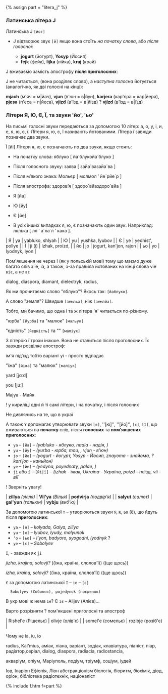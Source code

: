{% assign part = "litera_j" %}<a name="{{ part }}"></a>

### Латинська літера J

Латинська <span class='c'>J</span> `[йот]`

* J відтворює звук `[й]` якщо вона стоїть _на початку слова_, або _після голосної_: 

  - **jogurt** (йогурт), **Yosyp** (Йосип)
  - **fejk** (фейк), **lijka** (лійка), **kraj** (край)

J вживаємо замість апострофу **після приголосних**:

J не читається, (вона розділяє слово), а _наступна голосна_ йотується (аналогічно, як дві голосні на кінці):

**mjach** (м'яч = м|йач), **vjun** (в'юн = в|йун), **karjera** (кар'єра = кар|йера), **pjesa** (п'єса = п|йеса), **vjizd** (в'їзд = в|йізд) <span class='ques'>?</span> **vjízd** (в'їзд = в|їзд)

### Літери Я, Ю, Є, Ї, та звуки 'йо', 'ьо'

На письмi голоснi звуки передаються за допомогою 10 лiтер: а, o, у, i, и, е, я, ю, є, ї. Лiтери я, ю, є, ї називають йотованими. Літера ї завжди позначає два звуки.

Ї	[йi]
Літери я, ю, є позначають по два звуки, якщо стоять:

* На початку слова: яблуко [ йа´блукойа´блуко ]
* Пiсля голосного звуку: заява [ зайа´вазайа´ва ]
* Пiсля м’якого знака: Мольєр [ молмол ′ йе´рйе´р ]
* Пiсля апострофа: здоров’я [ здоро´вйаздоро´вйа ]

* Я	[йа]
* Ю	[йу]
* Є	[йе]
* В усiх iнших випадках я, ю, є позначають один звук. Наприклад: лялька [ лл ′ а´ла´л ′ кака ].



|  Я   |  ya  | yabluko, shlyah |
|  Ю   |  yu  | yushka, lyubov |
|  Є   |  ye  | yednist', pollye |
|  Ї   |  ji (í) | ízhak, proízd,  |
|  йо  |  jo  | jogurt, kan'jon, rajon |
|  ьо  |  yo  | lyodnyk, lyon |



Пом'якшення не через I (як у польській мові) тому що маємо дуже багато слів з ie, ia, а також, з-за правила йотованих на кінці слова vie `віє`, а не `вє`

dialog, diaspora, diamant, dielectryk, radius,

Як ми прочитаємо слово "яблуко"? Якось так: `[йаблуко]`.

А слово "земля"? Швидше `[земльа]`, ніж `[землйа]`.

Тобто, ми бачимо, що одна і та ж літера 'я' читається по-різному.

"юрба" `[йурба]` та "малюк" `[мальук]`

"єдність" `[йедність]` та "" `[маліук]`

З літерою ї трохи інакше. Вона не ставиться після проголосних. Їх завжди розділяє апостроф:

ім'я під'їзд тобто варіант yi - просто відпадає

"їжа" `[йіжа]` та "малюк" `[маліук]`

yard [jɑːd]

you [juː]

Majya - Майя

<span class='warn'>!</span> у кириліці одні й ті самі літери, і на початку, і після голосних

Не дивлячись на те, що в украї

А також `Y` допомагає утворювати звуки `[я]`, ''[ю]'', ''[йо]'', `[є]`, `[ї]`, що вживаються на **початку** слів, після **голосних** та **пом'якшених приголосних**:

* `ya` – `[йа]` – _(yabluko - яблуко, nadia - надія, )_
* `yu` – `[йу]` – _(yurba - юрба, mou, , vjun - в'юн)_
* `jo` – `[йо]` – _(yogurt - йогурт, Yosyp - Йосип, znayoma - знайома, <span class='ques'>?</span> kan'jon - каньйон)_
* `ye` – `[йе]` – _(yedyna, poyednaty, palae, )_
* `ji` або `í` – `[йі|ї]` – _(ízhak - їжак, Ukraína - Україна, poízd - поїзд, vii - вії_

<span class='warn'>!</span> Зверніть увагу!

| **zillya** _(зілля)_ | **Vil'ya** _(Вілья)_   | **podvirja** _(подвір’я)_ |
| **salyut** _(салют)_ | **gal'yun** _(гальюн)_ | **vybju** _(виб’ю)_ |

За допомогою латинської `Y` – утворюються звуки `Я`, `Ю`, `ЬО` (ё), що йдуть після **приголосних**:

* `ya` – `[я]` – _kolyada, Galya, zillya_
* `yu` – `[ю]` – _lyubov, lyudy, malyunok_
* `‘o` – `[ьо]` – _l’yon, badyoro, syogodni, lyodnyk_ <span class='ques'>?</span>
* `ye` – `[є]` – _Sobolyev_

`Ї`, - завжди як `ji`

_jizha, krajina, solovji?_ ((їжа, країна, слолов'ї)) ((ще щось))

_ízha, kraína, solovji?_ ((їжа, країна, слолов'ї)) ((ще щось))

`Є` за допомогою латинської `І` – `ie` – `[є]`

```
  Sobolyev (Соболєв), pojedynok (поєдинок)
```

В укр мові ж нема `іе`? Є `іє` – Alijev (Алієв)...

Варто розрізняти <span class='ques'>?</span> пом'якшені приголосні та апостроф

| Rishel'e (Рішельє) | olivje (олів'є) |
| somel'e (сомельє)  | rozibje (розіб'є) |

Чому не ia, iu, io

radius, Kal'mius, аміак, ліана, варіант, зодіак, клавіатура, піаніст, піар, радіатор,серіал, dialog, diaspora, radiacia, radiostancia,

акваріум, опіум, Маріуполь, подіум, тріумф, соціум, іудей

Іов, Іларіон Ефіопія, Ліон абстракціонізм біологія, біоритм, біохімік, діод, оріон, бібліотека радіотехнік, націоналіст


{% include f.htm f=part %}
